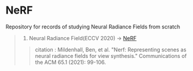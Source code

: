 # NeRF
Repository for records of studying Neural Radiance Fields from scratch

>1. Neural Radiance Field(ECCV 2020) -> [NeRF](https://www.matthewtancik.com/nerf)
>> citation : Mildenhall, Ben, et al. "Nerf: Representing scenes as neural radiance fields for view synthesis." Communications of the ACM 65.1 (2021): 99-106.
